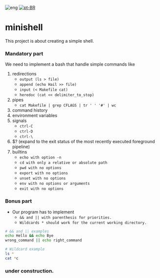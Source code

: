 ![eng](../../../stuff/blob/main/USA-icon.png) [![pt-BR](../../../stuff/blob/main/Brazil-icon.png)](README.pt-BR.md)

# minishell
This project is about creating a simple shell.

### Mandatory part
We need to implement a bash that handle simple commands like

1. redirections
	- `output (ls > file)`
	- `append (echo Hail >> file)`
	- `input (< Makefile cat)`
	- `heredoc (cat << delimiter_to_stop)`
2. pipes
	- `cat Makefile | grep CFLAGS | tr ' ' '#' | wc`
3. command history
4. environment variables
5. signals
	- `ctrl-C`
	- `ctrl-D`
	- `ctrl-\`
6. $? (expand to the exit status of the most recently executed foreground pipeline)
7. builtins
	- `echo with option -n`
	- `cd with only a relative or absolute path`
	- `pwd with no options`
	- `export with no options`
	- `unset with no options`
	- `env with no options or arguments`
	- `exit with no options`

### Bonus part
- Our program has to implement
	- `&& and || with parenthesis for priorities.`
	- `Wildcards * should work for the current working directory.`

```bash
# && and || examples
echo Hello && echo Bye
wrong_command || echo right_command
```

```bash
# Wildcard example
ls *
cat *c
```

### under construction.
